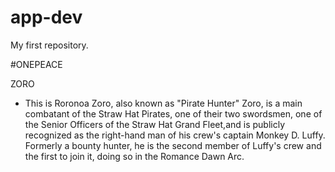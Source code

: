 # app-dev
My first repository.

 #ONEPEACE

  ZORO 
 * This is Roronoa Zoro, also known as "Pirate Hunter" Zoro, is a main combatant of the Straw Hat Pirates, one of their two swordsmen, one of the Senior Officers of the Straw Hat Grand Fleet,and is publicly recognized as the right-hand man of his crew's captain Monkey D. Luffy. Formerly a bounty hunter, he is the second member of Luffy's crew and the first to join it, doing so in the Romance Dawn Arc.
